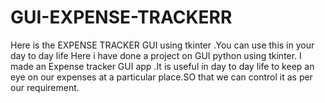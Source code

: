 # GUI-EXPENSE-TRACKERR
Here is the EXPENSE  TRACKER GUI using tkinter .You can use this in your day to day life 
Here i have done a project on GUI python using tkinter. I made an Expense tracker GUI app .It is 
useful in day to day life to keep an eye on our expenses at a particular place.SO that we can 
control it as per our requirement.
